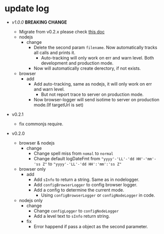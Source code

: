 # update log

- *v1.0.0* **BREAKING CHANGE**
  - Migrate from v0.2.x please check [this doc](../nodelogger/migrate.md#migrate-to-v10x-from-v02x)
  - nodejs
    - change
      - Delete the second param `filename`. Now automatically tracks all calls and prints it.
        - Auto-tracking will only work on err and warn level. Both development and production mode.
      - Now will automatically create derectory, if not exists.
  - browser
    - add
      - Add auto-tracking, same as nodejs, it will only work on err and warn level.
        - But not report trace to server on production mode.
      - Now browser-logger will send isotime to server on production mode.(If targetUrl is set)

- v0.2.1
  - fix commonjs require.

- v0.2.0
  - browser & nodejs
    - change
      - Change spell miss from `nomal` to `normal`
      - Change default logDateFmt from `"yyyy'-'LL'-'dd HH'-'mm'-'ss Z"` to `"yyyy'-'LL'-'dd HH':'mm':'ss Z"`
  - browser only
    - add
      - Add `sInfo` to return a string. Same as in nodelogger.
      - Add `configBrowserLogger` to config browser logger.
      - Add a config to determine the current mode.
        - Using `configBrowserLogger` or `configNodeLogger` in code.
  - nodejs only
    - change
      - Change `configLogger` to `configNodeLogger`
      - Add a level text to `sInfo` return string.
    - fix
      - Error happend if pass a object as the second parameter.
